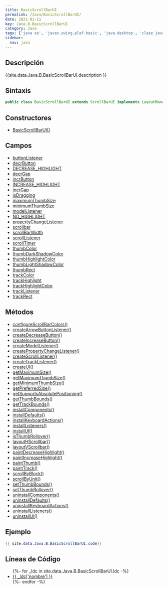 ```yaml
---
title: BasicScrollBarUI
permalink: /Java/BasicScrollBarUI/
date: 2021-01-11
key: Java.B.BasicScrollBarUI
category: Java
tags: ['java se', 'javax.swing.plaf.basic', 'java.desktop', 'clase java', 'Java 1.0']
sidebar: 
  nav: java
---
```


## Descripción
{{site.data.Java.B.BasicScrollBarUI.description }}

## Sintaxis
~~~java
public class BasicScrollBarUI extends ScrollBarUI implements LayoutManager, SwingConstants
~~~

## Constructores
* [BasicScrollBarUI()](/Java/BasicScrollBarUI/BasicScrollBarUI/)

## Campos
* [buttonListener](/Java/BasicScrollBarUI/buttonListener/)
* [decrButton](/Java/BasicScrollBarUI/decrButton/)
* [DECREASE_HIGHLIGHT](/Java/BasicScrollBarUI/DECREASE_HIGHLIGHT/)
* [decrGap](/Java/BasicScrollBarUI/decrGap/)
* [incrButton](/Java/BasicScrollBarUI/incrButton/)
* [INCREASE_HIGHLIGHT](/Java/BasicScrollBarUI/INCREASE_HIGHLIGHT/)
* [incrGap](/Java/BasicScrollBarUI/incrGap/)
* [isDragging](/Java/BasicScrollBarUI/isDragging/)
* [maximumThumbSize](/Java/BasicScrollBarUI/maximumThumbSize/)
* [minimumThumbSize](/Java/BasicScrollBarUI/minimumThumbSize/)
* [modelListener](/Java/BasicScrollBarUI/modelListener/)
* [NO_HIGHLIGHT](/Java/BasicScrollBarUI/NO_HIGHLIGHT/)
* [propertyChangeListener](/Java/BasicScrollBarUI/propertyChangeListener/)
* [scrollbar](/Java/BasicScrollBarUI/scrollbar/)
* [scrollBarWidth](/Java/BasicScrollBarUI/scrollBarWidth/)
* [scrollListener](/Java/BasicScrollBarUI/scrollListener/)
* [scrollTimer](/Java/BasicScrollBarUI/scrollTimer/)
* [thumbColor](/Java/BasicScrollBarUI/thumbColor/)
* [thumbDarkShadowColor](/Java/BasicScrollBarUI/thumbDarkShadowColor/)
* [thumbHighlightColor](/Java/BasicScrollBarUI/thumbHighlightColor/)
* [thumbLightShadowColor](/Java/BasicScrollBarUI/thumbLightShadowColor/)
* [thumbRect](/Java/BasicScrollBarUI/thumbRect/)
* [trackColor](/Java/BasicScrollBarUI/trackColor/)
* [trackHighlight](/Java/BasicScrollBarUI/trackHighlight/)
* [trackHighlightColor](/Java/BasicScrollBarUI/trackHighlightColor/)
* [trackListener](/Java/BasicScrollBarUI/trackListener/)
* [trackRect](/Java/BasicScrollBarUI/trackRect/)

## Métodos
* [configureScrollBarColors()](/Java/BasicScrollBarUI/configureScrollBarColors/)
* [createArrowButtonListener()](/Java/BasicScrollBarUI/createArrowButtonListener/)
* [createDecreaseButton()](/Java/BasicScrollBarUI/createDecreaseButton/)
* [createIncreaseButton()](/Java/BasicScrollBarUI/createIncreaseButton/)
* [createModelListener()](/Java/BasicScrollBarUI/createModelListener/)
* [createPropertyChangeListener()](/Java/BasicScrollBarUI/createPropertyChangeListener/)
* [createScrollListener()](/Java/BasicScrollBarUI/createScrollListener/)
* [createTrackListener()](/Java/BasicScrollBarUI/createTrackListener/)
* [createUI()](/Java/BasicScrollBarUI/createUI/)
* [getMaximumSize()](/Java/BasicScrollBarUI/getMaximumSize/)
* [getMaximumThumbSize()](/Java/BasicScrollBarUI/getMaximumThumbSize/)
* [getMinimumThumbSize()](/Java/BasicScrollBarUI/getMinimumThumbSize/)
* [getPreferredSize()](/Java/BasicScrollBarUI/getPreferredSize/)
* [getSupportsAbsolutePositioning()](/Java/BasicScrollBarUI/getSupportsAbsolutePositioning/)
* [getThumbBounds()](/Java/BasicScrollBarUI/getThumbBounds/)
* [getTrackBounds()](/Java/BasicScrollBarUI/getTrackBounds/)
* [installComponents()](/Java/BasicScrollBarUI/installComponents/)
* [installDefaults()](/Java/BasicScrollBarUI/installDefaults/)
* [installKeyboardActions()](/Java/BasicScrollBarUI/installKeyboardActions/)
* [installListeners()](/Java/BasicScrollBarUI/installListeners/)
* [installUI()](/Java/BasicScrollBarUI/installUI/)
* [isThumbRollover()](/Java/BasicScrollBarUI/isThumbRollover/)
* [layoutHScrollbar()](/Java/BasicScrollBarUI/layoutHScrollbar/)
* [layoutVScrollbar()](/Java/BasicScrollBarUI/layoutVScrollbar/)
* [paintDecreaseHighlight()](/Java/BasicScrollBarUI/paintDecreaseHighlight/)
* [paintIncreaseHighlight()](/Java/BasicScrollBarUI/paintIncreaseHighlight/)
* [paintThumb()](/Java/BasicScrollBarUI/paintThumb/)
* [paintTrack()](/Java/BasicScrollBarUI/paintTrack/)
* [scrollByBlock()](/Java/BasicScrollBarUI/scrollByBlock/)
* [scrollByUnit()](/Java/BasicScrollBarUI/scrollByUnit/)
* [setThumbBounds()](/Java/BasicScrollBarUI/setThumbBounds/)
* [setThumbRollover()](/Java/BasicScrollBarUI/setThumbRollover/)
* [uninstallComponents()](/Java/BasicScrollBarUI/uninstallComponents/)
* [uninstallDefaults()](/Java/BasicScrollBarUI/uninstallDefaults/)
* [uninstallKeyboardActions()](/Java/BasicScrollBarUI/uninstallKeyboardActions/)
* [uninstallListeners()](/Java/BasicScrollBarUI/uninstallListeners/)
* [uninstallUI()](/Java/BasicScrollBarUI/uninstallUI/)

## Ejemplo
~~~java
{{ site.data.Java.B.BasicScrollBarUI.code}}
~~~

## Líneas de Código
<ul>
{%- for _ldc in site.data.Java.B.BasicScrollBarUI.ldc -%}
   <li>
       <a href="{{_ldc['url'] }}">{{ _ldc['nombre'] }}</a>
   </li>
{%- endfor -%}
</ul>
